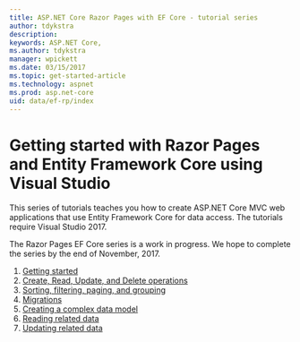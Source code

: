 ```yaml
---
title: ASP.NET Core Razor Pages with EF Core - tutorial series
author: tdykstra
description: 
keywords: ASP.NET Core,
ms.author: tdykstra
manager: wpickett
ms.date: 03/15/2017
ms.topic: get-started-article
ms.technology: aspnet
ms.prod: asp.net-core
uid: data/ef-rp/index
---
```

# Getting started with Razor Pages and Entity Framework Core using Visual Studio

This series of tutorials teaches you how to create ASP.NET Core MVC web applications that use Entity Framework Core for data access. The tutorials require Visual Studio 2017.

The Razor Pages EF Core series is a work in progress. We hope to complete the series by the end of November, 2017.

1. [Getting started](xref:data/ef-rp/intro)
1. [Create, Read, Update, and Delete operations](xref:data/ef-rp/crud)
1. [Sorting, filtering, paging, and grouping](xref:data/ef-rp/sort-filter-page)
1. [Migrations](xref:data/ef-rp/migrations)
1. [Creating a complex data model](xref:data/ef-rp/complex-data-model)
1. [Reading related data](xref:data/ef-rp/read-related-data)
1. [Updating related data](xref:data/ef-rp/update-related-data)
